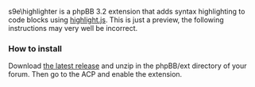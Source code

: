 s9e\highlighter is a phpBB 3.2 extension that adds syntax highlighting to code blocks using [highlight.js](https://highlightjs.org/). This is just a preview, the following instructions may very well be incorrect.

### How to install

Download [the latest release](https://github.com/s9e/phpbb-ext-highlighter/releases/download/1.0/highlighter.zip) and unzip in the phpBB/ext directory of your forum. Then go to the ACP and enable the extension.
